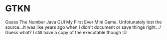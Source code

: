# GTKN
Guess The Number Java GUI
My First Ever Mini Game. Unfotunately lost the source...It was like years ago when I didn't document or save things right. :/
Guess what? I still have a copy of the executable though :D
